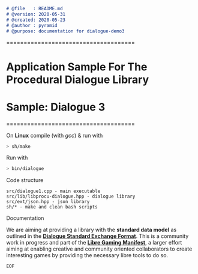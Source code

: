 ```markdown
# @file   : README.md
# @version: 2020-05-31
# @created: 2020-05-23
# @author : pyramid
# @purpose: documentation for dialogue-demo3
```



=====================================
# **Application Sample For The Procedural Dialogue Library**
# Sample: Dialogue 3

=====================================

On **Linux** compile (with *gcc*) & run with

```bash
> sh/make
```

Run with

```bash
> bin/dialogue
```



Code structure

```
src/dialogue1.cpp - main executable
src/lib/libprocu-dialogue.hpp - dialogue library
src/ext/json.hpp - json library
sh/* - make and clean bash scripts
```



Documentation

We are aiming at providing a library with the **standard data model** as outlined in the [**Dialogue Standard Exchange Format**](../../README.md#dialogue-standard-exchange-format). This is a community work in progress and part of the [**Libre Gaming Manifest**](https://github.com/LibreGamingManifest), a larger effort aiming at enabling creative and community oriented collaborators to create interesting games by providing the necessary libre tools to do so.



```EOF```
